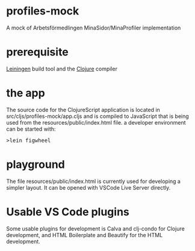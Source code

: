 # profiles-mock
A mock of Arbetsförmedlingen MinaSidor/MinaProfiler implementation

# prerequisite
[Leiningen](https://leiningen.org/) build tool and the
[Clojure](https://clojure.org/guides/getting_started) compiler


# the app
The source code for the ClojureScript application is located in src/cljs/profiles-mock/app.cljs and is compiled to JavaScript that is being used from the resources/public/index.html file. a developer environment can be started with:

<pre>
>lein figwheel
</pre>

# playground
The file resources/public/index.html is currently used for developing a simpler layout. It can be opened with VSCode Live Server directly.

# Usable VS Code plugins
Some usable plugins for development is Calva and clj-condo for Clojure development, and HTML Boilerplate and Beautify for the HTML development.
